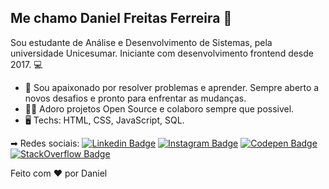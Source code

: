 ## Me chamo Daniel Freitas Ferreira 👋
Sou estudante de Análise e Desenvolvimento de Sistemas, pela universidade Unicesumar. 
Iniciante com desenvolvimento frontend desde 2017. 💻

- 🚀 Sou apaixonado por resolver problemas e aprender. Sempre aberto a novos desafios e pronto para enfrentar as mudanças.
- 🙌🏻 Adoro projetos Open Source e colaboro sempre que possivel.
- 🖥 Techs: HTML, CSS, JavaScript, SQL.

➡ Redes sociais: [![Linkedin Badge](https://img.shields.io/badge/-LinkedIn-blue?style=flat-square&logo=Linkedin&logoColor=white&link=https://www.linkedin.com/in/daniel-freitas-ferreira-75a156128)](https://www.linkedin.com/in/daniel-freitas-ferreira-75a156128) [![Instagram Badge](https://img.shields.io/badge/-Instagram-F66A1F?style=red&logo=Instagram&logoColor=white)](https://www.instagram.com/danielfferreira1/) [![Codepen Badge](https://img.shields.io/badge/-Codepen-black?style=flat-square&logo=Codepen&logoColor=white&link)](https://codepen.io/Danielfferreira1)
[![StackOverflow Badge](https://img.shields.io/badge/-stackoverflow-008000?style=green&logo=stackoverflow&logoColor=white)](https://pt.stackoverflow.com/users/203203/daniel-freitas-ferreira?tab=profile)

Feito com ❤️ por Daniel

